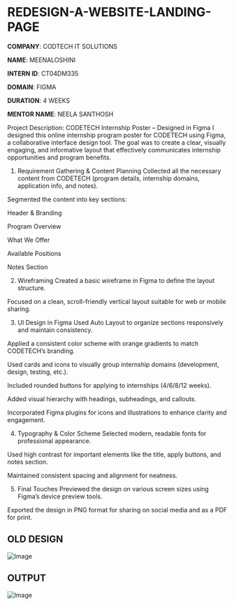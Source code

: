 # REDESIGN-A-WEBSITE-LANDING-PAGE

**COMPANY**: CODTECH IT SOLUTIONS

**NAME**: MEENALOSHINI

**INTERN ID**: CT04DM335

**DOMAIN**: FIGMA

**DURATION**: 4 WEEKS

**MENTOR NAME**: NEELA SANTHOSH

Project Description: CODETECH Internship Poster – Designed in Figma
I designed this online internship program poster for CODETECH using Figma, a collaborative interface design tool. The goal was to create a clear, visually engaging, and informative layout that effectively communicates internship opportunities and program benefits.

1. Requirement Gathering & Content Planning
Collected all the necessary content from CODETECH (program details, internship domains, application info, and notes).

Segmented the content into key sections:

Header & Branding

Program Overview

What We Offer

Available Positions

Notes Section

2. Wireframing
Created a basic wireframe in Figma to define the layout structure.

Focused on a clean, scroll-friendly vertical layout suitable for web or mobile sharing.

3. UI Design in Figma
Used Auto Layout to organize sections responsively and maintain consistency.

Applied a consistent color scheme with orange gradients to match CODETECH’s branding.

Used cards and icons to visually group internship domains (development, design, testing, etc.).

Included rounded buttons for applying to internships (4/6/8/12 weeks).

Added visual hierarchy with headings, subheadings, and callouts.

Incorporated Figma plugins for icons and illustrations to enhance clarity and engagement.

4. Typography & Color Scheme
Selected modern, readable fonts for professional appearance.

Used high contrast for important elements like the title, apply buttons, and notes section.

Maintained consistent spacing and alignment for neatness.

5. Final Touches
Previewed the design on various screen sizes using Figma’s device preview tools.

Exported the design in PNG format for sharing on social media and as a PDF for print.

## OLD DESIGN

![Image](https://github.com/user-attachments/assets/af41de56-e09c-445b-b99f-8d50e5776498)

## OUTPUT

![Image](https://github.com/user-attachments/assets/bb54f614-77d0-4ba9-a4cc-9a9477085031)
